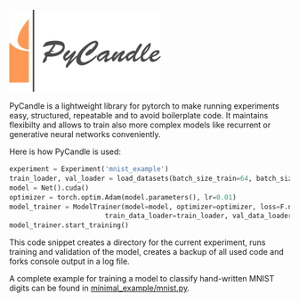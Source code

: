 ![# PyCandle](logo.png)

PyCandle is a lightweight library for pytorch to make running experiments easy, structured, repeatable and to avoid boilerplate code. It maintains flexibilty and allows to train also more complex models like recurrent or generative neural networks conveniently.

Here is how PyCandle is used:
```python
experiment = Experiment('mnist_example')
train_loader, val_loader = load_datasets(batch_size_train=64, batch_size_test=1000)
model = Net().cuda()
optimizer = torch.optim.Adam(model.parameters(), lr=0.01)
model_trainer = ModelTrainer(model=model, optimizer=optimizer, loss=F.nll_loss, epochs=20, 
                        train_data_loader=train_loader, val_data_loader=val_loader, gpu=0)
model_trainer.start_training()
```

This code snippet creates a directory for the current experiment, runs training and validation of the model, creates a backup of all used code and forks console output in a log file.

A complete example for training a model to classify hand-written MNIST digits can be found in [minimal_example/mnist.py](minimal_example/mnist.py).

